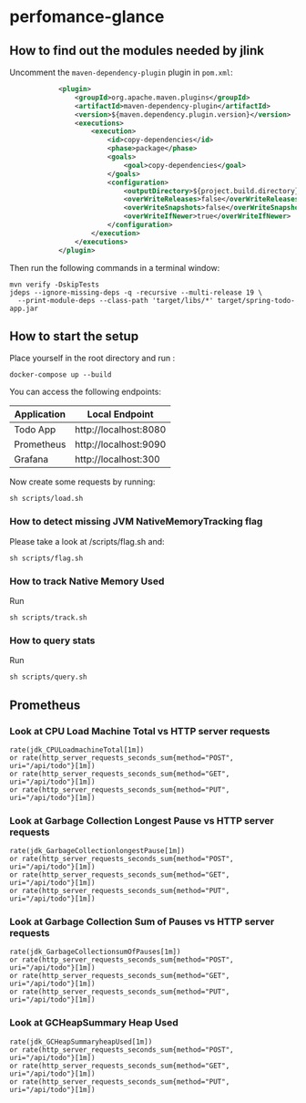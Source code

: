 # perfomance-glance

## How to find out the modules needed by jlink

Uncomment the `maven-dependency-plugin` plugin in `pom.xml`:

```xml
            <plugin>
                <groupId>org.apache.maven.plugins</groupId>
                <artifactId>maven-dependency-plugin</artifactId>
                <version>${maven.dependency.plugin.version}</version>
                <executions>
                    <execution>
                        <id>copy-dependencies</id>
                        <phase>package</phase>
                        <goals>
                            <goal>copy-dependencies</goal>
                        </goals>
                        <configuration>
                            <outputDirectory>${project.build.directory}/libs</outputDirectory>
                            <overWriteReleases>false</overWriteReleases>
                            <overWriteSnapshots>false</overWriteSnapshots>
                            <overWriteIfNewer>true</overWriteIfNewer>
                        </configuration>
                    </execution>
                </executions>
            </plugin>
```
Then run the following commands in a terminal window:

```shell
mvn verify -DskipTests
jdeps --ignore-missing-deps -q -recursive --multi-release 19 \
  --print-module-deps --class-path 'target/libs/*' target/spring-todo-app.jar
```

## How to start the setup

Place yourself in the root directory and run :
```shell
docker-compose up --build
```
You can access the following endpoints:
 
| Application | Local Endpoint        |
|-------------|-----------------------|
| Todo App    | http://localhost:8080 |
| Prometheus  | http://localhost:9090 |
| Grafana     | http://localhost:300  |

Now create some requests by running:

```shell
sh scripts/load.sh
```

### How to detect missing JVM NativeMemoryTracking flag

Please take a look at /scripts/flag.sh and:

```shell
sh scripts/flag.sh
```

### How to track Native Memory Used 
Run

```shell
sh scripts/track.sh
```
### How to query stats
Run

```shell
sh scripts/query.sh
```

## Prometheus
### Look at CPU Load Machine Total vs HTTP server requests

```shell
rate(jdk_CPULoadmachineTotal[1m]) 
or rate(http_server_requests_seconds_sum{method="POST", uri="/api/todo"}[1m]) 
or rate(http_server_requests_seconds_sum{method="GET", uri="/api/todo"}[1m]) 
or rate(http_server_requests_seconds_sum{method="PUT", uri="/api/todo"}[1m])
```

### Look at Garbage Collection Longest Pause vs HTTP server requests

```shell
rate(jdk_GarbageCollectionlongestPause[1m]) 
or rate(http_server_requests_seconds_sum{method="POST", uri="/api/todo"}[1m]) 
or rate(http_server_requests_seconds_sum{method="GET", uri="/api/todo"}[1m]) 
or rate(http_server_requests_seconds_sum{method="PUT", uri="/api/todo"}[1m])
```

### Look at Garbage Collection Sum of Pauses vs HTTP server requests

```shell
rate(jdk_GarbageCollectionsumOfPauses[1m]) 
or rate(http_server_requests_seconds_sum{method="POST", uri="/api/todo"}[1m]) 
or rate(http_server_requests_seconds_sum{method="GET", uri="/api/todo"}[1m]) 
or rate(http_server_requests_seconds_sum{method="PUT", uri="/api/todo"}[1m])
```
### Look at GCHeapSummary Heap Used

```shell
rate(jdk_GCHeapSummaryheapUsed[1m]) 
or rate(http_server_requests_seconds_sum{method="POST", uri="/api/todo"}[1m]) 
or rate(http_server_requests_seconds_sum{method="GET", uri="/api/todo"}[1m]) 
or rate(http_server_requests_seconds_sum{method="PUT", uri="/api/todo"}[1m])
```



